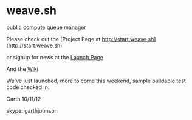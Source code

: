 weave.sh
========

public compute queue manager

Please check out the [Project Page at http://start.weave.sh](http://start.weave.sh)

or signup for news at the [Launch Page](http://launch.weave.sh)


And the [Wiki](http://github.com/ambled/weave.sh/wiki)

We've just launched, more to come this weekend, sample buildable test code checked in.

Garth
10/11/12

skype: garthjohnson
